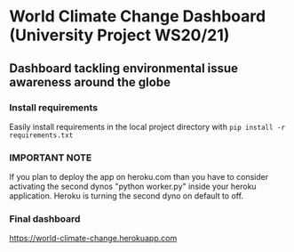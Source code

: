 # World Climate Change Dashboard (University Project WS20/21) 
## Dashboard tackling environmental issue awareness around the globe

### Install requirements
Easily install requirements in the local project directory with
`pip install -r requirements.txt`

### IMPORTANT NOTE 
If you plan to deploy the app on heroku.com than you have to consider activating the second dynos "python worker.py" inside your heroku application. 
Heroku is turning the second dyno on default to off. 



### Final dashboard 
https://world-climate-change.herokuapp.com
